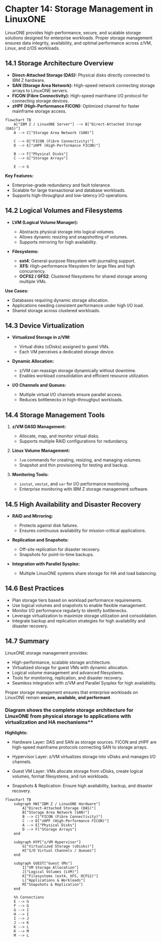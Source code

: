 # Chapter 14: Storage Management in LinuxONE

LinuxONE provides high-performance, secure, and scalable storage solutions designed for enterprise workloads. Proper storage management ensures data integrity, availability, and optimal performance across z/VM, Linux, and z/OS workloads.

## 14.1 Storage Architecture Overview

- **Direct-Attached Storage (DAS):** Physical disks directly connected to IBM Z hardware.
- **SAN (Storage Area Network):** High-speed network connecting storage arrays to LinuxONE servers.
- **FICON (Fibre Connectivity):** High-speed mainframe I/O protocol for connecting storage devices.
- **zHPF (High-Performance FICON):** Optimized channel for faster mainframe storage access.

```mermaid
flowchart TB
    A["IBM Z / LinuxONE Server"] --> B["Direct-Attached Storage (DAS)"]
    A --> C["Storage Area Network (SAN)"]
    
    C --> D["FICON (Fibre Connectivity)"]
    D --> E["zHPF (High-Performance FICON)"]

    B --> F["Physical Disks"]
    C --> G["Storage Arrays"]

    E --> G

```
**Key Features:**

- Enterprise-grade redundancy and fault tolerance.
- Scalable for large transactional and database workloads.
- Supports high-throughput and low-latency I/O operations.


## 14.2 Logical Volumes and Filesystems

- **LVM (Logical Volume Manager):**
  - Abstracts physical storage into logical volumes.
  - Allows dynamic resizing and snapshotting of volumes.
  - Supports mirroring for high availability.

- **Filesystems:**
  - **ext4**: General-purpose filesystem with journaling support.
  - **XFS**: High-performance filesystem for large files and high concurrency.
  - **OCFS2 / GFS2**: Clustered filesystems for shared storage among multiple VMs.

**Use Cases:**

- Databases requiring dynamic storage allocation.
- Applications needing consistent performance under high I/O load.
- Shared storage across clustered workloads.


## 14.3 Device Virtualization

- **Virtualized Storage in z/VM:**
  - Virtual disks (vDisks) assigned to guest VMs.
  - Each VM perceives a dedicated storage device.
- **Dynamic Allocation:**
  - z/VM can reassign storage dynamically without downtime.
  - Enables workload consolidation and efficient resource utilization.

- **I/O Channels and Queues:**
  - Multiple virtual I/O channels ensure parallel access.
  - Reduces bottlenecks in high-throughput workloads.


## 14.4 Storage Management Tools

1. **z/VM DASD Management:**
   - Allocate, map, and monitor virtual disks.
   - Supports multiple RAID configurations for redundancy.

2. **Linux Volume Management:**
   - `lvm` commands for creating, resizing, and managing volumes.
   - Snapshot and thin provisioning for testing and backup.

3. **Monitoring Tools:**
   - `iostat`, `vmstat`, and `sar` for I/O performance monitoring.
   - Enterprise monitoring with IBM Z storage management software.


## 14.5 High Availability and Disaster Recovery

- **RAID and Mirroring:**
  - Protects against disk failures.
  - Ensures continuous availability for mission-critical applications.

- **Replication and Snapshots:**
  - Off-site replication for disaster recovery.
  - Snapshots for point-in-time backups.

- **Integration with Parallel Sysplex:**
  - Multiple LinuxONE systems share storage for HA and load balancing.


## 14.6 Best Practices

- Plan storage tiers based on workload performance requirements.
- Use logical volumes and snapshots to enable flexible management.
- Monitor I/O performance regularly to identify bottlenecks.
- Leverage virtualization to maximize storage utilization and consolidation.
- Integrate backup and replication strategies for high availability and disaster recovery.


## 14.7 Summary

LinuxONE storage management provides:

- High-performance, scalable storage architecture.
- Virtualized storage for guest VMs with dynamic allocation.
- Logical volume management and advanced filesystems.
- Tools for monitoring, replication, and disaster recovery.
- Seamless integration with z/VM and Parallel Sysplex for high availability.

Proper storage management ensures that enterprise workloads on LinuxONE remain **secure, available, and performant**.

### Diagram shows the complete storage architecture for LinuxONE from physical storage to applications with virtualization and HA mechanisms**

**Highlights:**
- Hardware Layer: DAS and SAN as storage sources. FICON and zHPF are high-speed mainframe protocols connecting SAN to storage arrays.

 - Hypervisor Layer: z/VM virtualizes storage into vDisks and manages I/O channels.

 - Guest VM Layer: VMs allocate storage from vDisks, create logical volumes, format filesystems, and run workloads.
 - Snapshots & Replication: Ensure high availability, backup, and disaster recovery.

```mermaid
flowchart TB
    subgraph HW["IBM Z / LinuxONE Hardware"]
        A["Direct-Attached Storage (DAS)"]
        B["Storage Area Network (SAN)"]
        B --> C["FICON (Fibre Connectivity)"]
        C --> D["zHPF (High-Performance FICON)"]
        A --> E["Physical Disks"]
        D --> F["Storage Arrays"]
    end

    subgraph HYP["z/VM Hypervisor"]
        G["Virtualized Storage (vDisks)"]
        H["I/O Virtual Channels / Queues"]
    end

    subgraph GUEST["Guest VMs"]
        I["VM Storage Allocation"]
        J["Logical Volumes (LVM)"]
        K["Filesystems (ext4, XFS, OCFS2)"]
        L["Applications & Workloads"]
        M["Snapshots & Replication"]
    end

    %% Connections
    E --> G
    F --> G
    G --> I
    H --> I
    I --> J
    J --> K
    K --> L
    K --> M
    M --> L

```
